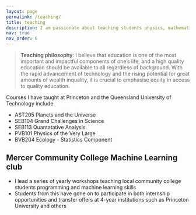 ```yaml
---
layout: page
permalink: /teaching/
title: teaching
description: I am passionate about teaching students physics, mathematics, statistics and machine learning
nav: true
nav_order: 6
---
```

> **Teaching philosophy**: I believe that education is one of the most important and impactful components of one’s life, and a high quality education should be available to all regardless of background. With the rapid advancement of technology and the rising potential for great amounts of wealth inquality, it is crucial to emphasise equity in access to quality education. 

Courses I have taught at Princeton and the Queensland University of Technology include
* AST205 Planets and the Universe
* SEB104 Grand Challenges in Science
* SEB113 Quantatative Analysis
* PVB101 Physics of the Very Large
* BVB204 Ecology - Statistics Component

## Mercer Community College Machine Learning club
* I lead a series of yearly workshops teaching local community college students programming and machine learning skills
* Students from this have gone on to participate in both internship opportunities and transfer offers at 4-year
institutions such as Princeton University and others
